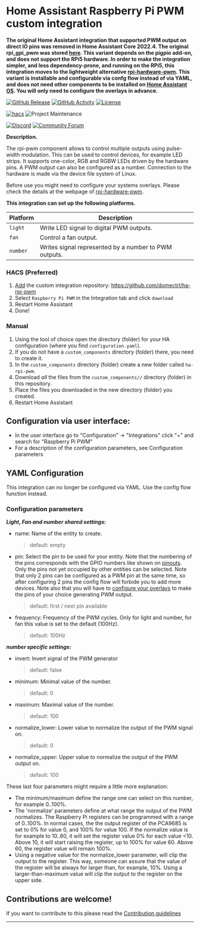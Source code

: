 # Home Assistant Raspberry Pi PWM custom integration

**The original Home Assistant integration that supported PWM output on direct IO pins  was removed in Home Assistant Core 2022.4. The original rpi_gpi_pwm was stored [here](https://github.com/RedMeKool/HA-Raspberry-pi-GPIO-PWM/). This variant depends on the pigpio add-on, and does not support the RPi5 hardware. In order to make the integration simpler, and less dependency-prone, and running on the RPi5, this integration moves to the lightweight alternative [rpi-hardware-pwm](https://pypi.org/project/rpi-hardware-pwm). This variant is installable and configurable via confg flow instead of via YAML, and does not need other components to be installed on [Home Assistant OS](https://github.com/home-assistant/operating-system). You will only need to configure the overlays in advance.**

[![GitHub Release][releases-shield]][releases]
[![GitHub Activity][commits-shield]][commits]
[![License][license-shield]](LICENSE)

[![hacs][hacsbadge]][hacs]
![Project Maintenance][maintenance-shield]

[![Discord][discord-shield]][discord]
[![Community Forum][forum-shield]][forum]

**Description.**

The rpi-pwm component allows to control multiple outputs using pulse-width modulation. This can be used to control devices, for example LED strips. It supports one-color, RGB and RGBW LEDs driven by the hardware pins. A PWM output can also be configured as a number. Connection to the hardware is made via the device file system of Linux.

Before use you might need to configure your systems overlays. Please check the details at the webpage of [rpi-hardware-pwm](https://pypi.org/project/rpi-hardware-pwm).

**This integration can set up the following platforms.**

Platform | Description
-- | --
`light` | Write LED signal to digital PWM outputs.
`fan` | Control a fan output.
`number` | Writes signal represented by a number to PWM outputs.




### HACS (Preferred)
1. [Add](http://homeassistant.local:8123/hacs/integrations) the custom integration repository: https://github.com/domectrl/ha-rpi-pwm
2. Select `Raspberry Pi PWM` in the Integration tab and click `download`
3. Restart Home Assistant
4. Done!

### Manual
1. Using the tool of choice open the directory (folder) for your HA configuration (where you find `configuration.yaml`).
1. If you do not have a `custom_components` directory (folder) there, you need to create it.
1. In the `custom_components` directory (folder) create a new folder called `ha-rpi-pwm`.
1. Download _all_ the files from the `custom_components//` directory (folder) in this repository.
1. Place the files you downloaded in the new directory (folder) you created.
1. Restart Home Assistant

## Configuration via user interface:
* In the user interface go to "Configuration" -> "Integrations" click "+" and search for "Raspberry Pi PWM"
* For a description of the configuration parameters, see Configuration parameters

## YAML Configuration

This integration can no longer be configured via YAML. Use the config flow function instead. 
### Configuration parameters

***Light, Fan and number shared settings:***
- name: Name of the entity to create.
  > default: empty 
- pin: Select the pin to be used for your entity. 
  Note that the numbering of the pins corresponds with the GPIO numbers like shown on [pinouts](https://pinout.xyz/). Only the pins not yet occupied by other entities can be selected. Note that only 2 pins can be configured as a PWM pin at the same time, so after configuring 2 pins the config flow will forbide you to add more devices. Note also that you will have to [configure your overlays](https://pypi.org/project/rpi-hardware-pwm) to make the pins of your choice generating PWM output.
  > default: first / next pin available
- frequency: Frequency of the PWM cycles.
  Only for light and number, for fan this value is set to the default (100Hz).
  > default: 100Hz

***number specific settings:***
- invert: Invert signal of the PWM generator
  > default: false
- minimum: Minimal value of the number.
  > default: 0
- maximum: Maximal value of the number. 
  > default: 100
- normalize_lower: Lower value to normalize the output of the PWM signal on. 
  > default: 0
- normalize_upper: Upper value to normalize the output of the PWM output on.
  > default: 100

These last four parameters might require a little more explanation:
- The minimum/maximum define the range one can select on this number, for example 0..100%.
- The 'normalize' parameters define at what range the output of the PWM normalizes. The Raspberry Pi registers can be programmed with a range of 0..100%. In normal cases, the the output register of the PCA9685 is set to 0% for value 0, and 100% for value 100. If the normalize value is for example to 10..60, it will set the register value 0% for each value <10. Above 10, it will start raising the register, up to 100% for value 60. Above 60, the register value will remain 100%.
- Using a negative value for the normalize_lower parameter, will clip the output to the register. This way, someone can assure that the value of the register will be always for larger than, for example, 10%. Using a larger-than-maximum value will clip the output to the register on the upper side.

## Contributions are welcome!

If you want to contribute to this please read the [Contribution guidelines](CONTRIBUTING.md)

***

[commits-shield]: https://img.shields.io/github/commit-activity/y/domectrl/ha-rpi-pwm.svg?style=for-the-badge
[commits]: https://github.com/domectrl/ha-rpi-pwm/commits/main
[hacs]: https://hacs.xyz/
[hacsbadge]: https://img.shields.io/badge/HACS-Custom-orange.svg?style=for-the-badge
[discord]: https://discord.gg/Qa5fW2R
[discord-shield]: https://img.shields.io/discord/330944238910963714.svg?style=for-the-badge
[forum-shield]: https://img.shields.io/badge/community-forum-brightgreen.svg?style=for-the-badge
[forum]: https://community.home-assistant.io/
[license-shield]: https://img.shields.io/github/license/domectrl/ha-rpi-pwm.svg?style=for-the-badge
[maintenance-shield]: https://img.shields.io/badge/maintainer-domectrl-blue.svg?style=for-the-badge
[releases-shield]: https://img.shields.io/github/release/domectrl/ha-rpi-pwm.svg?style=for-the-badge
[releases]: https://github.com/domectrl/ha-rpi-pwm/releases
